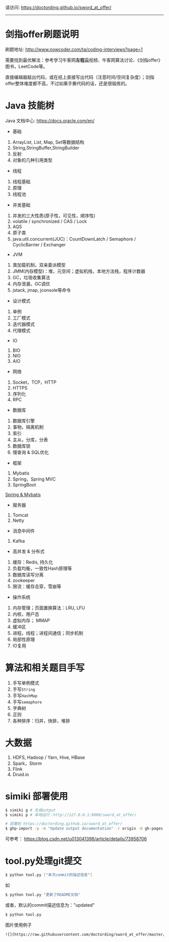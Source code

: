 请访问: https://doctording.github.io/sword_at_offer/

---

# 剑指offer刷题说明

刷题地址: http://www.nowcoder.com/ta/coding-interviews?page=1

需要找到最优解法：参考学习牛客网**左程云**视频、牛客网算法讨论、《剑指offer》图书，LeetCode等。

直接编辑器敲出代码，或在纸上直接写出代码（注意时间/空间复杂度）；剑指offer整体难度都不高，不过如果手撕代码的话，还是很锻炼的。

# Java 技能树

Java 文档中心: <a href="https://docs.oracle.com/en/java/javase/14/" target="_blank">https://docs.oracle.com/en/</a>

* 基础

1. ArrayList, List, Map, Set等数据结构
2. String,StringBuffer,StringBuilder
3. 反射
4. 对象的几种引用类型

* 线程

1. 线程基础
2. 原理
3. 线程池

* 并发基础

1. 并发的三大性质(原子性，可见性，顺序性)
2. volatile / synchronized / CAS / Lock
3. AQS
4. 原子类
5. java.util.concurrent(JUC)：CountDownLatch / Semaphore / CyclicBarrier / Exchanger

* JVM

1. 类加载机制，双亲委派模型
2. JMM(内存模型)：堆，元空间；虚拟机栈，本地方法栈，程序计数器
3. GC，垃圾收集算法
4. 内存泄漏，GC调优
5. jstack, jmap, jconsole等命令

* 设计模式

1. 单例
2. 工厂模式
3. 迭代器模式
4. 代理模式

* IO

1. BIO
2. NIO
3. AIO

* 网络

1. Socket，TCP，HTTP
2. HTTPS
3. 序列化
4. RPC

* 数据库

1. 数据库引擎
2. 事物，隔离机制
3. 索引
4. 主从，分库，分表
5. 数据库锁
6. 慢查询 & SQL优化

* 框架

1. Mybatis
2. Spring，Spring MVC
3. SpringBoot

<a href="https://github.com/doctording/spring-framework-5.1.3.RELEASE" target='_blank'>Spring & Mybatis</a>

* 服务器

1. Tomcat
2. Netty

* 消息中间件

1. Kafka

* 高并发 & 分布式

1. 缓存：Redis, 持久化
2. 负载均衡，一致性Hash原理等
3. 数据库读写分离
4. zookeeper
5. 限流：缓存击穿，雪崩等

* 操作系统

1. 内存管理；页面置换算法：LRU, LFU
2. 内核，用户态
3. 虚拟内存； MMAP
4. 缓冲区
5. 进程，线程；进程间通信；同步机制
6. 局部性原理
7. IO复用

# 算法和相关题目手写

1. 手写单例模式
2. 手写`String`
3. 手写`HashMap`
4. 手写`semaphore`
5. 字典树
6. 正则
7. 各种排序：归并，快排，堆排

# 大数据

1. HDFS, Hadoop / Yarn, Hive, HBase
2. Spark，Storm
3. Flink
4. Druid.io

# simiki 部署使用

```bash
$ simiki g # 生成output
$ simiki p # 本地运行：http://127.0.0.1:8000/sword_at_offer/
```

```bash
# 部署到 https://doctording.github.io/sword_at_offer/
$ ghp-import -p -m "Update output documentation" -r origin -b gh-pages output
```

可参考： https://blog.csdn.net/u013041398/article/details/73958706

# tool.py处理git提交

```bash
$ python tool.py ["本次commit的描述信息"]
```

如
```bash
$ python tool.py "更新了README文档"
```

或者，默认的commit描述信息为："updated"
```bash
$ python tool.py
```

图片使用例子

```bash
![](https://raw.githubusercontent.com/doctording/sword_at_offer/master/content/solved_by_java/imgs/circle.png)
```
